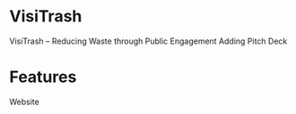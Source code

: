 # VisiTrash
VisiTrash – Reducing Waste through Public Engagement
Adding Pitch Deck
# Features
Website
